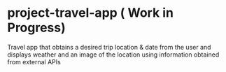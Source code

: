 # project-travel-app ( Work in Progress)
Travel app that obtains a desired trip location &amp; date from the user and displays weather and an image of the location using information obtained from external APIs
